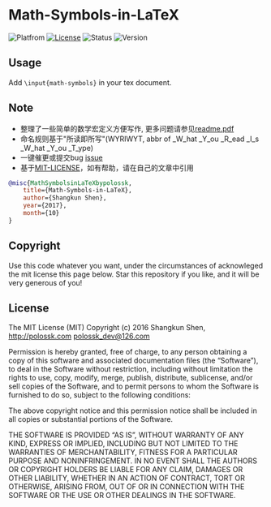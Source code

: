 # Math-Symbols-in-LaTeX
![Platfrom](https://img.shields.io/badge/Platfrom-TeXLive2017-3D6117.svg)
[![License](https://img.shields.io/badge/license-MIT-blue.svg)](LICENSE)
![Status](https://img.shields.io/badge/status-complete-brightgreen.svg)
![Version](https://img.shields.io/badge/version-v1.2.0-674EA7.svg)

## Usage
Add `\input{math-symbols}` in your tex document.

## Note
* 整理了一些简单的数学宏定义方便写作, 更多问题请参见[readme.pdf](readme.pdf)
* 命名规则基于"所读即所写"(WYRIWYT, abbr of _W_hat _Y_ou _R_ead _I_s _W_hat _Y_ou _T_ype)
* 一键催更或提交bug [issue](https://github.com/polossk/LeTeX-Template-For-NPU-Thesis/issues/new)
* 基于[MIT-LICENSE](LICENSE)，如有帮助，请在自己的文章中引用
```bibtex
@misc{MathSymbolsinLaTeXbypolossk,
    title={Math-Symbols-in-LaTeX},
    author={Shangkun Shen},
    year={2017},
    month={10}
}
```

## Copyright
Use this code whatever you want, under the circumstances of acknowleged the mit license this page below. Star this repository if you like, and it will be very generous of you!

## License
The MIT License (MIT)
Copyright (c) 2016 Shangkun Shen, http://polossk.com <polossk_dev@126.com>

Permission is hereby granted, free of charge, to any person obtaining a copy
of this software and associated documentation files (the “Software”), to deal
in the Software without restriction, including without limitation the rights
to use, copy, modify, merge, publish, distribute, sublicense, and/or sell
copies of the Software, and to permit persons to whom the Software is
furnished to do so, subject to the following conditions:

The above copyright notice and this permission notice shall be included in
all copies or substantial portions of the Software.

THE SOFTWARE IS PROVIDED “AS IS”, WITHOUT WARRANTY OF ANY KIND, EXPRESS OR
IMPLIED, INCLUDING BUT NOT LIMITED TO THE WARRANTIES OF MERCHANTABILITY,
FITNESS FOR A PARTICULAR PURPOSE AND NONINFRINGEMENT. IN NO EVENT SHALL THE
AUTHORS OR COPYRIGHT HOLDERS BE LIABLE FOR ANY CLAIM, DAMAGES OR OTHER
LIABILITY, WHETHER IN AN ACTION OF CONTRACT, TORT OR OTHERWISE, ARISING FROM,
OUT OF OR IN CONNECTION WITH THE SOFTWARE OR THE USE OR OTHER DEALINGS IN
THE SOFTWARE.
